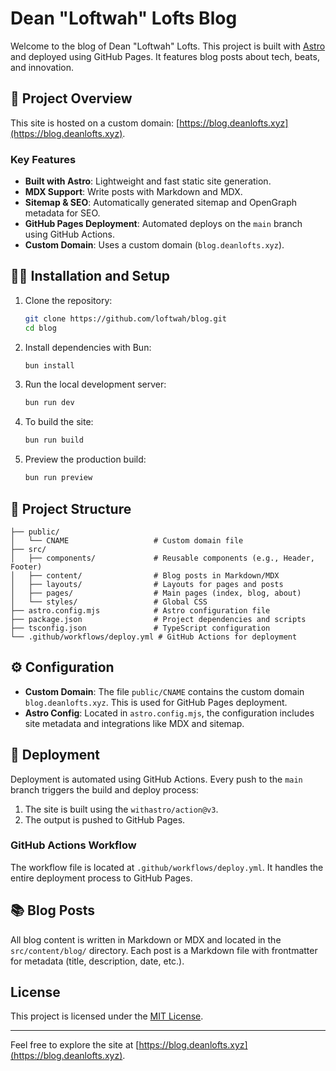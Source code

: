 # Dean "Loftwah" Lofts Blog

Welcome to the blog of Dean "Loftwah" Lofts. This project is built with [Astro](https://astro.build/) and deployed using GitHub Pages. It features blog posts about tech, beats, and innovation.

## 🚀 Project Overview

This site is hosted on a custom domain: [https://blog.deanlofts.xyz](https://blog.deanlofts.xyz).

### Key Features

- **Built with Astro**: Lightweight and fast static site generation.
- **MDX Support**: Write posts with Markdown and MDX.
- **Sitemap & SEO**: Automatically generated sitemap and OpenGraph metadata for SEO.
- **GitHub Pages Deployment**: Automated deploys on the `main` branch using GitHub Actions.
- **Custom Domain**: Uses a custom domain (`blog.deanlofts.xyz`).

## 🧑‍💻 Installation and Setup

1. Clone the repository:

   ```bash
   git clone https://github.com/loftwah/blog.git
   cd blog
   ```

2. Install dependencies with Bun:

   ```bash
   bun install
   ```

3. Run the local development server:

   ```bash
   bun run dev
   ```

4. To build the site:

   ```bash
   bun run build
   ```

5. Preview the production build:

   ```bash
   bun run preview
   ```

## 📂 Project Structure

```text
├── public/
│   └── CNAME                   # Custom domain file
├── src/
│   ├── components/             # Reusable components (e.g., Header, Footer)
│   ├── content/                # Blog posts in Markdown/MDX
│   ├── layouts/                # Layouts for pages and posts
│   ├── pages/                  # Main pages (index, blog, about)
│   └── styles/                 # Global CSS
├── astro.config.mjs            # Astro configuration file
├── package.json                # Project dependencies and scripts
├── tsconfig.json               # TypeScript configuration
└── .github/workflows/deploy.yml # GitHub Actions for deployment
```

## ⚙️ Configuration

- **Custom Domain**: The file `public/CNAME` contains the custom domain `blog.deanlofts.xyz`. This is used for GitHub Pages deployment.
- **Astro Config**: Located in `astro.config.mjs`, the configuration includes site metadata and integrations like MDX and sitemap.

## 🚀 Deployment

Deployment is automated using GitHub Actions. Every push to the `main` branch triggers the build and deploy process:

1. The site is built using the `withastro/action@v3`.
2. The output is pushed to GitHub Pages.

### GitHub Actions Workflow

The workflow file is located at `.github/workflows/deploy.yml`. It handles the entire deployment process to GitHub Pages.

## 📚 Blog Posts

All blog content is written in Markdown or MDX and located in the `src/content/blog/` directory. Each post is a Markdown file with frontmatter for metadata (title, description, date, etc.).

## License

This project is licensed under the [MIT License](./LICENSE).

---

Feel free to explore the site at [https://blog.deanlofts.xyz](https://blog.deanlofts.xyz).
